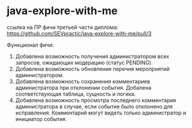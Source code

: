 # java-explore-with-me

ссылка на ПР фичи третьей части диплома:
https://github.com/SEVpractic/java-explore-with-me/pull/3

Функционал фичи:
1) Добавлена возможность получения администратором всех запросов, ожидающих модерацию (статус PENDING).
2) Добавлена возможность обновления перечня мероприятий администратором.
3) Добавлена возможность сохранения комментариев администратора при отклонении события. Добалена соответствующая таблица, сущность и логика.
4) Добавлена возможность просмотра последнего комментария администратора в случае, если событие было отклонено для исправления. Комментарий могут видеть только администратор и инициатор события.
